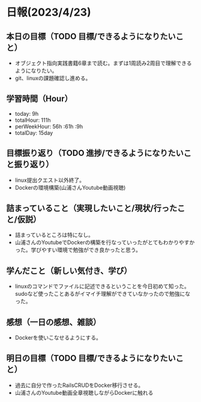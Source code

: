 # 日報(2023/4/23)

## 本日の目標（TODO 目標/できるようになりたいこと）

- オブジェクト指向実践書籍6章まで読む。まずは1周読み2周目で理解できるようになりたい。
- git、linuxの課題確認し進める。

## 学習時間（Hour）
- today: 9h
- totalHour: 111h
- perWeekHour: 56h :61h :9h
- totalDay: 15day

## 目標振り返り（TODO 進捗/できるようになりたいこと振り返り）

- linux提出クエスト以外終了。
- Dockerの環境構築(山浦さんYoutube動画視聴)

## 詰まっていること（実現したいこと/現状/行ったこと/仮説）

- 詰まっているところは特になし。
- 山浦さんのYoutubeでDockerの構築を行なっていったがとてもわかりやすかった。学びやすい環境で勉強ができ良かったと思う。

## 学んだこと（新しい気付き、学び）

- linuxのコマンドでファイルに記述できるということを今日初めて知った。sudoなど使ったことあるがイマイチ理解ができていなかったので勉強になった。

## 感想（一日の感想、雑談）

- Dockerを使いこなせるようにする。

## 明日の目標（TODO 目標/できるようになりたいこと）

- 過去に自分で作ったRailsCRUDをDocker移行させる。
- 山浦さんのYoutube動画全章視聴しながらDockerに触れる